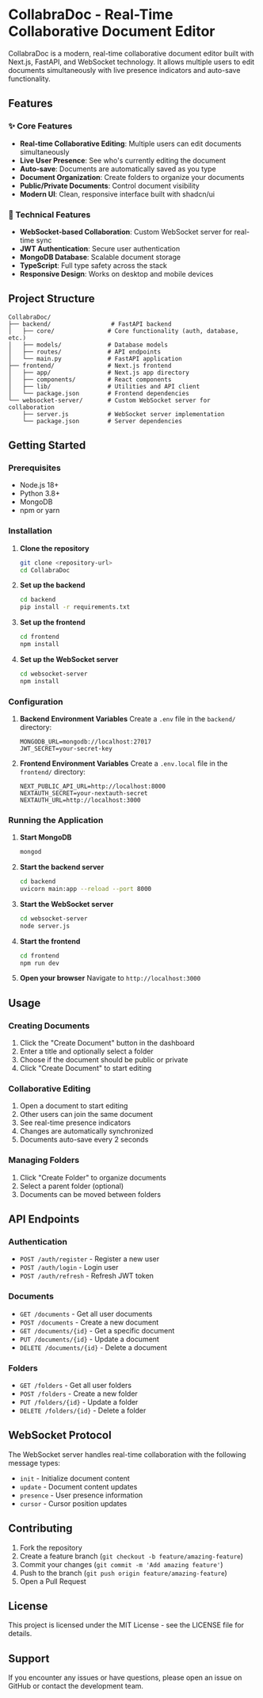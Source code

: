 # CollabraDoc - Real-Time Collaborative Document Editor

CollabraDoc is a modern, real-time collaborative document editor built with Next.js, FastAPI, and WebSocket technology. It allows multiple users to edit documents simultaneously with live presence indicators and auto-save functionality.

## Features

### ✨ Core Features
- **Real-time Collaborative Editing**: Multiple users can edit documents simultaneously
- **Live User Presence**: See who's currently editing the document
- **Auto-save**: Documents are automatically saved as you type
- **Document Organization**: Create folders to organize your documents
- **Public/Private Documents**: Control document visibility
- **Modern UI**: Clean, responsive interface built with shadcn/ui

### 🔧 Technical Features
- **WebSocket-based Collaboration**: Custom WebSocket server for real-time sync
- **JWT Authentication**: Secure user authentication
- **MongoDB Database**: Scalable document storage
- **TypeScript**: Full type safety across the stack
- **Responsive Design**: Works on desktop and mobile devices

## Project Structure

```
CollabraDoc/
├── backend/                 # FastAPI backend
│   ├── core/               # Core functionality (auth, database, etc.)
│   ├── models/             # Database models
│   ├── routes/             # API endpoints
│   └── main.py             # FastAPI application
├── frontend/               # Next.js frontend
│   ├── app/                # Next.js app directory
│   ├── components/         # React components
│   ├── lib/                # Utilities and API client
│   └── package.json        # Frontend dependencies
└── websocket-server/       # Custom WebSocket server for collaboration
    ├── server.js           # WebSocket server implementation
    └── package.json        # Server dependencies
```

## Getting Started

### Prerequisites
- Node.js 18+ 
- Python 3.8+
- MongoDB
- npm or yarn

### Installation

1. **Clone the repository**
   ```bash
   git clone <repository-url>
   cd CollabraDoc
   ```

2. **Set up the backend**
   ```bash
   cd backend
   pip install -r requirements.txt
   ```

3. **Set up the frontend**
   ```bash
   cd frontend
   npm install
   ```

4. **Set up the WebSocket server**
   ```bash
   cd websocket-server
   npm install
   ```

### Configuration

1. **Backend Environment Variables**
   Create a `.env` file in the `backend/` directory:
   ```env
   MONGODB_URL=mongodb://localhost:27017
   JWT_SECRET=your-secret-key
   ```

2. **Frontend Environment Variables**
   Create a `.env.local` file in the `frontend/` directory:
   ```env
   NEXT_PUBLIC_API_URL=http://localhost:8000
   NEXTAUTH_SECRET=your-nextauth-secret
   NEXTAUTH_URL=http://localhost:3000
   ```

### Running the Application

1. **Start MongoDB**
   ```bash
   mongod
   ```

2. **Start the backend server**
   ```bash
   cd backend
   uvicorn main:app --reload --port 8000
   ```

3. **Start the WebSocket server**
   ```bash
   cd websocket-server
   node server.js
   ```

4. **Start the frontend**
   ```bash
   cd frontend
   npm run dev
   ```

5. **Open your browser**
   Navigate to `http://localhost:3000`

## Usage

### Creating Documents
1. Click the "Create Document" button in the dashboard
2. Enter a title and optionally select a folder
3. Choose if the document should be public or private
4. Click "Create Document" to start editing

### Collaborative Editing
1. Open a document to start editing
2. Other users can join the same document
3. See real-time presence indicators
4. Changes are automatically synchronized
5. Documents auto-save every 2 seconds

### Managing Folders
1. Click "Create Folder" to organize documents
2. Select a parent folder (optional)
3. Documents can be moved between folders

## API Endpoints

### Authentication
- `POST /auth/register` - Register a new user
- `POST /auth/login` - Login user
- `POST /auth/refresh` - Refresh JWT token

### Documents
- `GET /documents` - Get all user documents
- `POST /documents` - Create a new document
- `GET /documents/{id}` - Get a specific document
- `PUT /documents/{id}` - Update a document
- `DELETE /documents/{id}` - Delete a document

### Folders
- `GET /folders` - Get all user folders
- `POST /folders` - Create a new folder
- `PUT /folders/{id}` - Update a folder
- `DELETE /folders/{id}` - Delete a folder

## WebSocket Protocol

The WebSocket server handles real-time collaboration with the following message types:

- `init` - Initialize document content
- `update` - Document content updates
- `presence` - User presence information
- `cursor` - Cursor position updates

## Contributing

1. Fork the repository
2. Create a feature branch (`git checkout -b feature/amazing-feature`)
3. Commit your changes (`git commit -m 'Add amazing feature'`)
4. Push to the branch (`git push origin feature/amazing-feature`)
5. Open a Pull Request

## License

This project is licensed under the MIT License - see the LICENSE file for details.

## Support

If you encounter any issues or have questions, please open an issue on GitHub or contact the development team. 